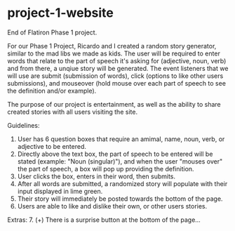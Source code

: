 # project-1-website
End of Flatiron Phase 1 project.

For our Phase 1 Project, Ricardo and I created a random story generator, similar to the mad libs we made as kids. The user will be required to enter words that relate to the part of speech it's asking for (adjective, noun, verb) and from there, a unqiue story will be generated. The event listeners that we will use are submit (submission of words), click (options to like other users submissions), and mouseover (hold mouse over each part of speech to see the definition and/or example). 

The purpose of our project is entertainment, as well as the ability to share created stories with all users visiting the site.




Guidelines:

1. User has 6 question boxes that require an amimal, name, noun, verb, or adjective to be entered. 
2. Directly above the text box, the part of speech to be entered will be stated (example: "Noun (singular)"), and when the user "mouses over" the part of speech, a box will pop up providing the definition.  
3. User clicks the box, enters in their word, then submits. 
4. After all words are submitted, a randomized story will populate with their input displayed in lime green.
5. Their story will immediately be posted towards the bottom of the page. 
6. Users are able to like and dislike their own, or other users stories. 

Extras: 
7. (+) There is a surprise button at the bottom of the page...


